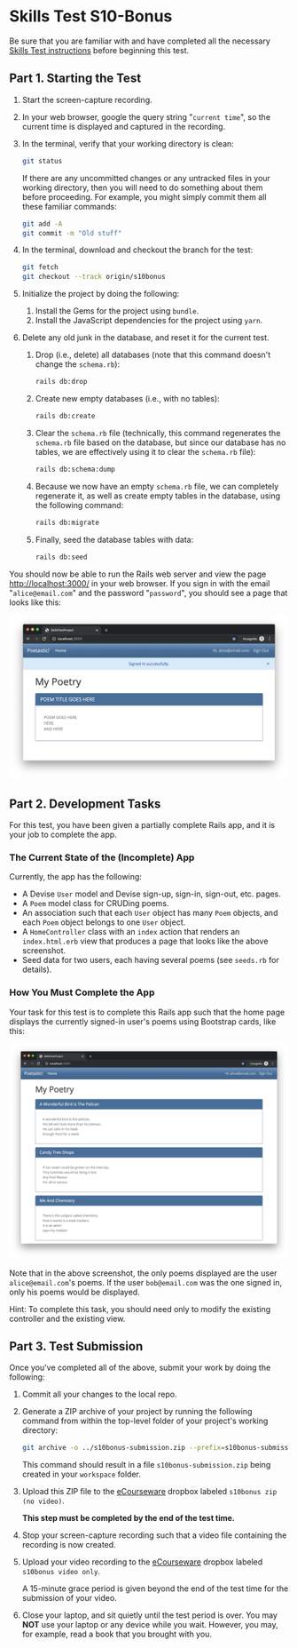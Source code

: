# Skills Test S10-Bonus

Be sure that you are familiar with and have completed all the necessary [Skills Test instructions](https://memphis-cs.github.io/comp-4081/skills-test-instructions/) before beginning this test.

## Part 1. Starting the Test

1. Start the screen-capture recording.

1. In your web browser, google the query string "`current time`", so the current time is displayed and captured in the recording.

1. In the terminal, verify that your working directory is clean:

    ```bash
    git status
    ```

    If there are any uncommitted changes or any untracked files in your working directory, then you will need to do something about them before proceeding. For example, you might simply commit them all these familiar commands:

    ```bash
    git add -A
    git commit -m "Old stuff"
    ```

1. In the terminal, download and checkout the branch for the test:

    ```bash
    git fetch
    git checkout --track origin/s10bonus
    ```

1. Initialize the project by doing the following:
   1. Install the Gems for the project using `bundle`.
   1. Install the JavaScript dependencies for the project using `yarn`.

1. Delete any old junk in the database, and reset it for the current test.

    1. Drop (i.e., delete) all databases (note that this command doesn't change the `schema.rb`):

        ```bash
        rails db:drop
        ```

    1. Create new empty databases (i.e., with no tables):

        ```bash
        rails db:create
        ```

    1. Clear the `schema.rb` file (technically, this command regenerates the `schema.rb` file based on the database, but since our database has no tables, we are effectively using it to clear the `schema.rb` file):

        ```bash
        rails db:schema:dump
        ```

    1. Because we now have an empty `schema.rb` file, we can completely regenerate it, as well as create empty tables in the database, using the following command:

        ```bash
        rails db:migrate
        ```

    1. Finally, seed the database tables with data:

        ```bash
        rails db:seed
        ```

You should now be able to run the Rails web server and view the page <http://localhost:3000/> in your web browser. If you sign in with the email "`alice@email.com`" and the password "`password`", you should see a page that looks like this:

![A screen shot of a webpage](./s10bonus_before_home_page.png)

## Part 2. Development Tasks

For this test, you have been given a partially complete Rails app, and it is your job to complete the app.

### The Current State of the (Incomplete) App

Currently, the app has the following:

- A Devise `User` model and Devise sign-up, sign-in, sign-out, etc. pages.
- A `Poem` model class for CRUDing poems.
- An association such that each `User` object has many `Poem` objects, and each `Poem` object belongs to one `User` object.
- A `HomeController` class with an `index` action that renders an `index.html.erb` view that produces a page that looks like the above screenshot.
- Seed data for two users, each having several poems (see `seeds.rb` for details).

### How You Must Complete the App

Your task for this test is to complete this Rails app such that the home page displays the currently signed-in user's poems using Bootstrap cards, like this:

![A screen shot of a webpage](./s10bonus_after_home_page.png)

Note that in the above screenshot, the only poems displayed are the user `alice@email.com`'s poems. If the user `bob@email.com` was the one signed in, only his poems would be displayed.

Hint: To complete this task, you should need only to modify the existing controller and the existing view.

## Part 3. Test Submission

Once you've completed all of the above, submit your work by doing the following:

1. Commit all your changes to the local repo.

1. Generate a ZIP archive of your project by running the following command from within the top-level folder of your project's working directory:

    ```bash
    git archive -o ../s10bonus-submission.zip --prefix=s10bonus-submission/ HEAD
    ```

    This command should result in a file `s10bonus-submission.zip` being created in your `workspace` folder.

1. Upload this ZIP file to the [eCourseware](https://elearn.memphis.edu/) dropbox labeled `s10bonus zip (no video)`.

    **This step must be completed by the end of the test time.**

1. Stop your screen-capture recording such that a video file containing the recording is now created.

1. Upload your video recording to the [eCourseware](https://elearn.memphis.edu/) dropbox labeled `s10bonus video only`.

    A 15-minute grace period is given beyond the end of the test time for the submission of your video.

1. Close your laptop, and sit quietly until the test period is over. You may **NOT** use your laptop or any device while you wait. However, you may, for example, read a book that you brought with you.
